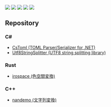 
![](http://github-profile-summary-cards.vercel.app/api/cards/profile-details?username=prozolic&theme=github_dark)
![](http://github-profile-summary-cards.vercel.app/api/cards/repos-per-language?username=prozolic&theme=github_dark)
![](http://github-profile-summary-cards.vercel.app/api/cards/most-commit-language?username=prozolic&theme=github_dark)
![](http://github-profile-summary-cards.vercel.app/api/cards/stats?username=prozolic&theme=github_dark)
![](https://github-profile-summary-cards.vercel.app/api/cards/productive-time?username=prozolic&theme=github_dark)

## Repository
### C#
* [CsToml (TOML Parser/Serializer for .NET)](https://github.com/prozolic/CsToml)
* [Utf8StringSplitter (UTF8 string splitting library)](https://github.com/prozolic/Utf8StringSplitter)

### Rust
* [irospace (色空間変換)](https://github.com/prozolic/irospace)

### C++
* [nandemo (文字列変換)](https://github.com/prozolic/nandemo)

